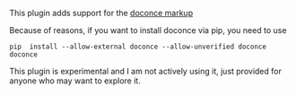 This plugin adds support for the [doconce markup](https://github.com/hplgit/doconce)

Because of reasons, if you want to install doconce via pip, you need to use

```
pip  install --allow-external doconce --allow-unverified doconce doconce
```

This plugin is experimental and I am not actively using it, just provided for
anyone who may want to explore it.
